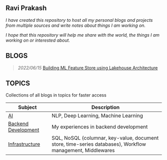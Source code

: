 ## Ravi Prakash

_I have created this repository to host all my personal blogs and projects from multiple sources and write notes about
things I am working on._

_I hope that this repository will help me share with the world, the things I am working on or interested about._

BLOGS
-----
> *2022/06/15* [Building ML Feature Store using Lakehouse Architecture](Infrastructure/DeltaLake/b202206_01.md)


TOPICS
------
Collections of all blogs in topics for faster access

| Subject| Description|
|---|----|
| [AI](AI/index.md)  | NLP, Deep Learning, Machine Learning|
| [Backend Development](BackendDev/index.md)  | My experiences in backend development|
| [Infrastructure](Infrastructure/index.md)  | SQL, NoSQL (columnar, key-value, document store, time-series databases), Workflow management, Middlewares|